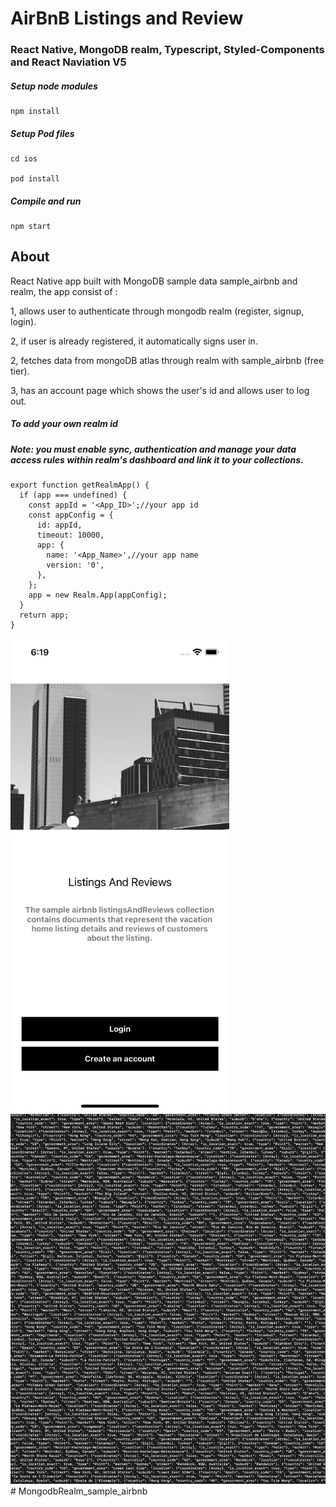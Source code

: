 # AirBnB Listings and Review

### React Native, MongoDB realm, Typescript, Styled-Components and React Naviation V5

##### Setup node modules

```
npm install
```

##### Setup Pod files

```
cd ios

pod install
```

##### Compile and run

```
npm start
```

## About

React Native app built with MongoDB sample data sample_airbnb and realm, the app consist of :

1, allows user to authenticate through mongodb realm (register, signup, login).

2, if user is already registered, it automatically signs user in.

2, fetches data from mongoDB atlas through realm with sample_airbnb (free tier).

3, has an account page which shows the user's id and allows user to log out.

##### To add your own realm id

##### Note: you must enable sync, authentication and manage your data access rules within realm's dashboard and link it to your collections.

```
export function getRealmApp() {
  if (app === undefined) {
    const appId = '<App_ID>';//your app id
    const appConfig = {
      id: appId,
      timeout: 10000,
      app: {
        name: '<App_Name>',//your app name
        version: '0',
      },
    };
    app = new Realm.App(appConfig);
  }
  return app;
}

```

<img src="./src/assets/1.png" width="350" alt="1.png">
<img src="./src/assets/data.png" width="650" alt="data.png">
# MongodbRealm_sample_airbnb
